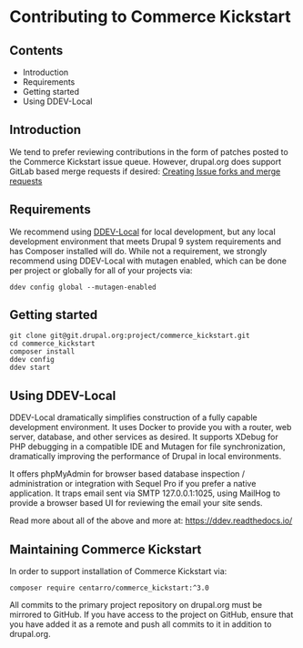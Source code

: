 # Contributing to Commerce Kickstart

## Contents

* Introduction
* Requirements
* Getting started
* Using DDEV-Local

## Introduction

We tend to prefer reviewing contributions in the form of patches posted to the
Commerce Kickstart issue queue. However, drupal.org does support GitLab based
merge requests if desired: [Creating Issue forks and merge requests](https://www.drupal.org/docs/develop/git/using-git-to-contribute-to-drupal/creating-issue-forks-and-merge-requests)

## Requirements

We recommend using [DDEV-Local](https://github.com/drud/ddev) for local development,
but any local development environment that meets Drupal 9 system requirements
and has Composer installed will do. While not a requirement, we strongly
recommend using DDEV-Local with mutagen enabled, which can be done per project
or globally for all of your projects via:

```shell
ddev config global --mutagen-enabled
```

## Getting started

```shell
git clone git@git.drupal.org:project/commerce_kickstart.git
cd commerce_kickstart
composer install
ddev config
ddev start
```

## Using DDEV-Local

DDEV-Local dramatically simplifies construction of a fully capable development
environment. It uses Docker to provide you with a router, web server, database,
and other services as desired. It supports XDebug for PHP debugging in a
compatible IDE and Mutagen for file synchronization, dramatically improving the
performance of Drupal in local environments.

It offers phpMyAdmin for browser based database inspection / administration or
integration with Sequel Pro if you prefer a native application. It traps email
sent via SMTP 127.0.0.1:1025, using MailHog to provide a browser based UI for
reviewing the email your site sends.

Read more about all of the above and more at: https://ddev.readthedocs.io/

## Maintaining Commerce Kickstart

In order to support installation of Commerce Kickstart via:

```shell
composer require centarro/commerce_kickstart:^3.0
```

All commits to the primary project repository on drupal.org must be mirrored
to GitHub. If you have access to the project on GitHub, ensure that you have
added it as a remote and push all commits to it in addition to drupal.org.
